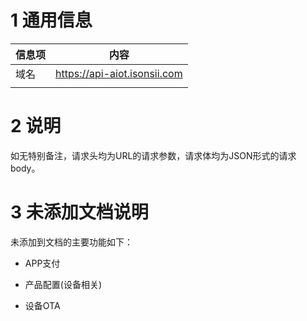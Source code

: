 # 1 通用信息

| 信息项 | 内容                           |
| --- | ---------------------------- |
| 域名  | https://api-aiot.isonsii.com |
|     |                              |

# 2 说明

如无特别备注，请求头均为URL的请求参数，请求体均为JSON形式的请求body。


# 3 未添加文档说明

未添加到文档的主要功能如下：

- APP支付

- 产品配置(设备相关)

- 设备OTA
